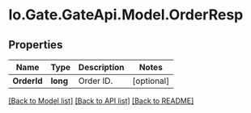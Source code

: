 
# Io.Gate.GateApi.Model.OrderResp

## Properties

Name | Type | Description | Notes
------------ | ------------- | ------------- | -------------
**OrderId** | **long** | Order ID. | [optional] 

[[Back to Model list]](../README.md#documentation-for-models)
[[Back to API list]](../README.md#documentation-for-api-endpoints)
[[Back to README]](../README.md)
